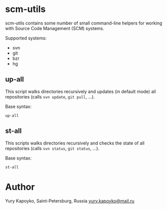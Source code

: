 scm-utils
=========

scm-utils contains some number of small command-line helpers for working with Source Code Management (SCM) systems.

Supported systems:
* svn
* git
* bzr
* hg

up-all
------

This script walks directories recursively and updates (in default mode) all repositories (calls `svn update`, `git pull`, ...).

Base syntax:

    up-all
    
st-all
------

This scripts walks directories recursively and checks the state of all repositories (calls `svn status`, `git status`, ...).

Base syntax:

    st-all


Author
======

Yury Kapoyko, Saint-Petersburg, Russia
yury.kapoyko@mail.ru
